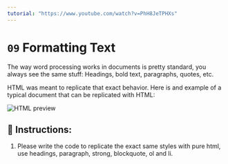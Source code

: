 ```yaml
---
tutorial: "https://www.youtube.com/watch?v=PhH8JeTPHXs"
---
```


# `09` Formatting Text

The way word processing works in documents is pretty standard, you always see the same stuff: Headings, bold text, paragraphs, quotes, etc.

HTML was meant to replicate that exact behavior. Here is and example of a typical document that can be replicated with HTML:

![HTML preview](https://github.com/4GeeksAcademy/html-tutorial-exercises-course/blob/master/.learn/assets/09-formating-text.png?raw=true)

## 📝 Instructions:

1. Please write the code to replicate the exact same styles with pure html, use headings, paragraph, strong, blockquote, ol and li.


